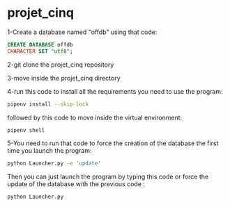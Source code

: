 # projet_cinq
1-Create a database named "offdb" using that code:  
```SQL
CREATE DATABASE offdb
CHARACTER SET "utf8";
```
2-git clone the projet_cinq repository

3-move inside the projet_cinq directory

4-run this code to install all the requirements you need to use the program:  
```Bash
pipenv install --skip-lock 
```
  followed by this code to move inside the virtual environment: 
  ```Bash
  pipenv shell
  ```


5-You need to run that code to force the creation of the database the first time you launch the program: 
```Bash
python Launcher.py -e 'update'
```
Then you can just launch the program by typing this code or force the update of the database with the previous code : 
```Bash
python Launcher.py 
```

